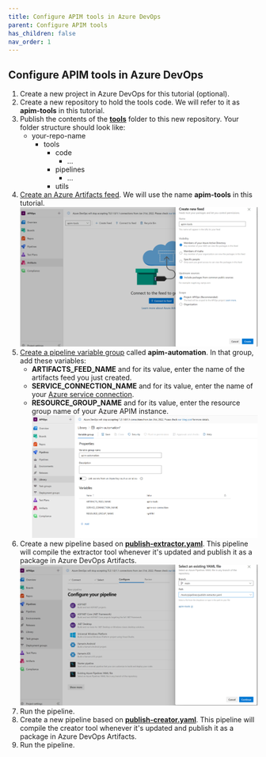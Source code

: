 ```yaml
---
title: Configure APIM tools in Azure DevOps
parent: Configure APIM tools
has_children: false
nav_order: 1
---
```



## Configure APIM tools in Azure DevOps

1. Create a new project in Azure DevOps for this tutorial (optional).
2. Create a new repository to hold the tools code. We will refer to it as **apim-tools** in this tutorial.
3. Publish the contents of the [**tools**](https://github.com/Azure/apiops/tree/main/tools) folder to this new repository. Your folder structure should look like:
    - your-repo-name
        - tools
            - code
                - ...
            - pipelines
                - ...
            - utils
4. [Create an Azure Artifacts feed](https://docs.microsoft.com/en-us/azure/devops/artifacts/concepts/feeds?view=azure-devops#create-a-feed). We will use the name **apim-tools** in this tutorial.
![artifacts_feed](../../assets/images/artifacts_feed.png)
5. [Create a pipeline variable group](https://docs.microsoft.com/en-us/azure/devops/pipelines/library/variable-groups?view=azure-devops&tabs=classic#create-a-variable-group) called **apim-automation**. In that group, add these variables:
    - **ARTIFACTS_FEED_NAME** and for its value, enter the name of the artifacts feed you just created.
    - **SERVICE_CONNECTION_NAME** and for its value, enter the name of your [Azure service connection](https://docs.microsoft.com/en-us/azure/devops/pipelines/library/service-endpoints?view=azure-devops&tabs=yaml).
    - **RESOURCE_GROUP_NAME** and for its value, enter the resource group name of your Azure APIM instance.
![pipeline variable group](../../assets/images/variable_groups.png)
6. Create a new pipeline based on [**publish-extractor.yaml**](https://github.com/Azure/apiops/tree/main/tools/pipelines/publish-extractor.yaml). This pipeline will compile the extractor tool whenever it's updated and publish it as a package in Azure DevOps Artifacts.
![extractor pipeline](../../assets/images/extractor_pipeline.png)
7. Run the pipeline.
8. Create a new pipeline based on [**publish-creator.yaml**](https://github.com/Azure/apiops/tree/main/tools/pipelines/publish-creator.yaml). This pipeline will compile the creator tool whenever it's updated and publish it as a package in Azure DevOps Artifacts.
9. Run the pipeline.
